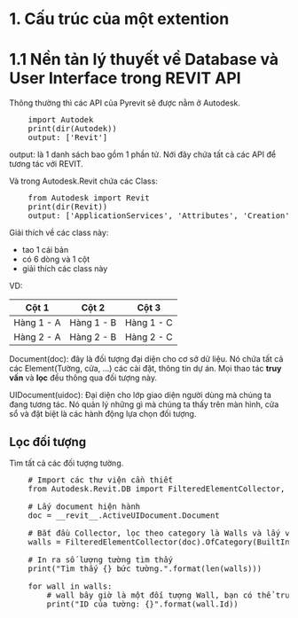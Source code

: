 # 1. Cấu trúc của một extention

# 1.1 Nền tản lý thuyết về Database và User Interface trong REVIT API
Thông thường thì các API của Pyrevit sẽ được nằm ở Autodesk.
<pre>
    import Autodek
    print(dir(Autodek))
    output: ['Revit']
</pre>
output: là 1 danh sách bao gồm 1 phần tử. Nới đây chứa tất cả các API để tương tác với REVIT.

Và trong Autodesk.Revit chứa các Class:
<pre>
    from Autodesk import Revit
    print(dir(Revit))
    output: ['ApplicationServices', 'Attributes', 'Creation', 'DB', 'Exceptions', 'UI']
</pre>

Giải thích về các class này: 
- tao 1 cái bản
- có 6 dòng và 1 cột
- giải thích các class này

VD:

| Cột 1 | Cột 2 | Cột 3 |
|-------|--------|-------|
| Hàng 1 - A | Hàng 1 - B | Hàng 1 - C |
| Hàng 2 - A | Hàng 2 - B | Hàng 2 - C |



Document(doc): đây là đối tượng đại diện cho cơ sở dử liệu. Nó chứa tất cả các Element(Tường, cửa, ...) các cài đặt, thông tin dự án. Mọi thao tác <b>truy vấn</b> và <b>lọc</b> đều thông qua đối tượng này.

UIDocument(uidoc): Đại diện cho lớp giao diện người dùng mà chúng ta đang tương tác. Nó quản lý những gì mà chúng ta thấy trên màn hình, cửa sổ và đặt biệt là các hành động lựa chọn đối tượng.


## Lọc đối tượng

Tìm tất cả các đối tượng tường.
<pre>
    # Import các thư viện cần thiết
    from Autodesk.Revit.DB import FilteredElementCollector, BuiltInCategory, Wall

    # Lấy document hiện hành
    doc = __revit__.ActiveUIDocument.Document

    # Bắt đầu Collector, lọc theo category là Walls và lấy về các element instances
    walls = FilteredElementCollector(doc).OfCategory(BuiltInCategory.OST_Walls).WhereElementIsNotElementType().ToElements()

    # In ra số lượng tường tìm thấy
    print("Tìm thấy {} bức tường.".format(len(walls)))

    for wall in walls:
        # wall bây giờ là một đối tượng Wall, bạn có thể truy cập thuộc tính của nó
        print("ID của tường: {}".format(wall.Id))
</pre>